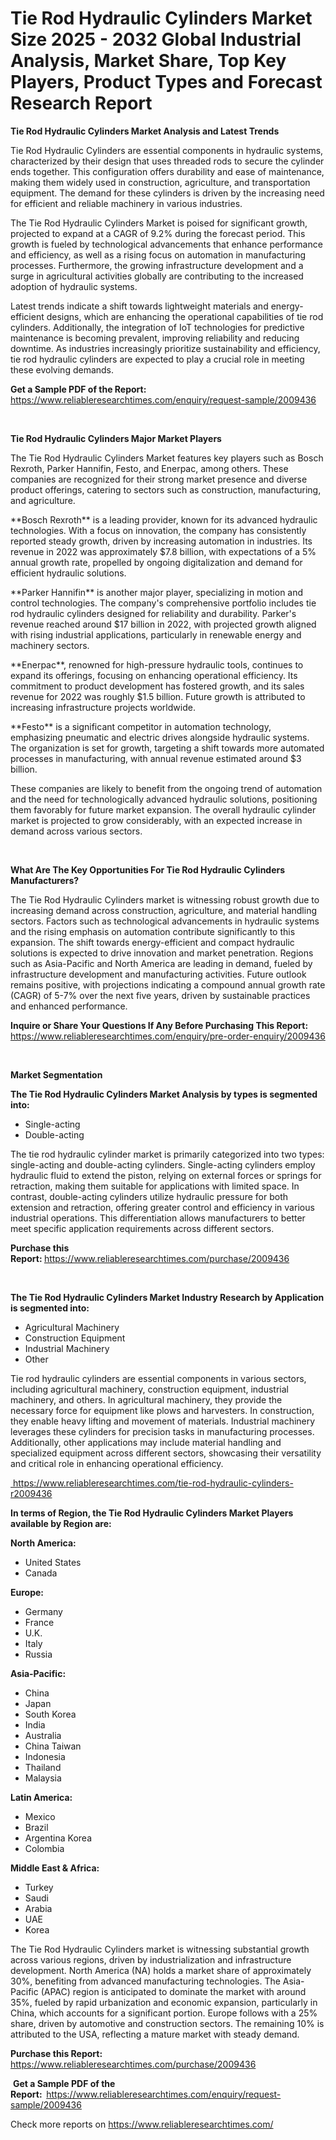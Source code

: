 <p><h1>Tie Rod Hydraulic Cylinders Market Size 2025 - 2032 Global Industrial Analysis, Market Share, Top Key Players, Product Types and Forecast Research Report</h1></p><p><strong>Tie Rod Hydraulic Cylinders Market Analysis and Latest Trends</strong></p>
<p><p>Tie Rod Hydraulic Cylinders are essential components in hydraulic systems, characterized by their design that uses threaded rods to secure the cylinder ends together. This configuration offers durability and ease of maintenance, making them widely used in construction, agriculture, and transportation equipment. The demand for these cylinders is driven by the increasing need for efficient and reliable machinery in various industries.</p><p>The Tie Rod Hydraulic Cylinders Market is poised for significant growth, projected to expand at a CAGR of 9.2% during the forecast period. This growth is fueled by technological advancements that enhance performance and efficiency, as well as a rising focus on automation in manufacturing processes. Furthermore, the growing infrastructure development and a surge in agricultural activities globally are contributing to the increased adoption of hydraulic systems.</p><p>Latest trends indicate a shift towards lightweight materials and energy-efficient designs, which are enhancing the operational capabilities of tie rod cylinders. Additionally, the integration of IoT technologies for predictive maintenance is becoming prevalent, improving reliability and reducing downtime. As industries increasingly prioritize sustainability and efficiency, tie rod hydraulic cylinders are expected to play a crucial role in meeting these evolving demands.</p></p>
<p><strong>Get a Sample PDF of the Report:&nbsp;</strong> <a href="https://www.reliableresearchtimes.com/enquiry/request-sample/2009436?utm_campaign=2456&utm_medium=2&utm_source=Github&utm_content=ia&utm_term=20022025&utm_id=tie-rod-hydraulic-cylinders">https://www.reliableresearchtimes.com/enquiry/request-sample/2009436</a></p>
<p>&nbsp;</p>
<p><strong>Tie Rod Hydraulic Cylinders Major Market Players</strong></p>
<p><p>The Tie Rod Hydraulic Cylinders Market features key players such as Bosch Rexroth, Parker Hannifin, Festo, and Enerpac, among others. These companies are recognized for their strong market presence and diverse product offerings, catering to sectors such as construction, manufacturing, and agriculture.</p><p>**Bosch Rexroth** is a leading provider, known for its advanced hydraulic technologies. With a focus on innovation, the company has consistently reported steady growth, driven by increasing automation in industries. Its revenue in 2022 was approximately $7.8 billion, with expectations of a 5% annual growth rate, propelled by ongoing digitalization and demand for efficient hydraulic solutions.</p><p>**Parker Hannifin** is another major player, specializing in motion and control technologies. The company's comprehensive portfolio includes tie rod hydraulic cylinders designed for reliability and durability. Parker's revenue reached around $17 billion in 2022, with projected growth aligned with rising industrial applications, particularly in renewable energy and machinery sectors.</p><p>**Enerpac**, renowned for high-pressure hydraulic tools, continues to expand its offerings, focusing on enhancing operational efficiency. Its commitment to product development has fostered growth, and its sales revenue for 2022 was roughly $1.5 billion. Future growth is attributed to increasing infrastructure projects worldwide.</p><p>**Festo** is a significant competitor in automation technology, emphasizing pneumatic and electric drives alongside hydraulic systems. The organization is set for growth, targeting a shift towards more automated processes in manufacturing, with annual revenue estimated around $3 billion.</p><p>These companies are likely to benefit from the ongoing trend of automation and the need for technologically advanced hydraulic solutions, positioning them favorably for future market expansion. The overall hydraulic cylinder market is projected to grow considerably, with an expected increase in demand across various sectors.</p></p>
<p>&nbsp;</p>
<p><strong>What Are The Key Opportunities For Tie Rod Hydraulic Cylinders Manufacturers?</strong></p>
<p><p>The Tie Rod Hydraulic Cylinders market is witnessing robust growth due to increasing demand across construction, agriculture, and material handling sectors. Factors such as technological advancements in hydraulic systems and the rising emphasis on automation contribute significantly to this expansion. The shift towards energy-efficient and compact hydraulic solutions is expected to drive innovation and market penetration. Regions such as Asia-Pacific and North America are leading in demand, fueled by infrastructure development and manufacturing activities. Future outlook remains positive, with projections indicating a compound annual growth rate (CAGR) of 5-7% over the next five years, driven by sustainable practices and enhanced performance.</p></p>
<p><strong>Inquire or Share Your Questions If Any Before Purchasing This Report:</strong> <a href="https://www.reliableresearchtimes.com/enquiry/pre-order-enquiry/2009436?utm_campaign=2456&utm_medium=2&utm_source=Github&utm_content=ia&utm_term=20022025&utm_id=tie-rod-hydraulic-cylinders">https://www.reliableresearchtimes.com/enquiry/pre-order-enquiry/2009436</a></p>
<p>&nbsp;</p>
<p><strong>Market Segmentation</strong></p>
<p><strong>The Tie Rod Hydraulic Cylinders Market Analysis by types is segmented into:</strong></p>
<p><ul><li>Single-acting</li><li>Double-acting</li></ul></p>
<p><p>The tie rod hydraulic cylinder market is primarily categorized into two types: single-acting and double-acting cylinders. Single-acting cylinders employ hydraulic fluid to extend the piston, relying on external forces or springs for retraction, making them suitable for applications with limited space. In contrast, double-acting cylinders utilize hydraulic pressure for both extension and retraction, offering greater control and efficiency in various industrial operations. This differentiation allows manufacturers to better meet specific application requirements across different sectors.</p></p>
<p><strong>Purchase this Report:&nbsp;</strong><a href="https://www.reliableresearchtimes.com/purchase/2009436?utm_campaign=2456&utm_medium=2&utm_source=Github&utm_content=ia&utm_term=20022025&utm_id=tie-rod-hydraulic-cylinders">https://www.reliableresearchtimes.com/purchase/2009436</a></p>
<p>&nbsp;</p>
<p><strong>The Tie Rod Hydraulic Cylinders Market Industry Research by Application is segmented into:</strong></p>
<p><ul><li>Agricultural Machinery</li><li>Construction Equipment</li><li>Industrial Machinery</li><li>Other</li></ul></p>
<p><p>Tie rod hydraulic cylinders are essential components in various sectors, including agricultural machinery, construction equipment, industrial machinery, and others. In agricultural machinery, they provide the necessary force for equipment like plows and harvesters. In construction, they enable heavy lifting and movement of materials. Industrial machinery leverages these cylinders for precision tasks in manufacturing processes. Additionally, other applications may include material handling and specialized equipment across different sectors, showcasing their versatility and critical role in enhancing operational efficiency.</p></p>
<p><a href="https://www.reliableresearchtimes.com/tie-rod-hydraulic-cylinders-r2009436?utm_campaign=2456&utm_medium=2&utm_source=Github&utm_content=ia&utm_term=20022025&utm_id=tie-rod-hydraulic-cylinders">&nbsp;https://www.reliableresearchtimes.com/tie-rod-hydraulic-cylinders-r2009436</a></p>
<p><strong>In terms of Region, the Tie Rod Hydraulic Cylinders Market Players available by Region are:</strong></p>
<p>
    <p> <strong> North America: </strong>
        <ul>
            <li>United States</li>
            <li>Canada</li>
        </ul>
        </p> 
    <p> <strong> Europe: </strong>
        <ul>
            <li>Germany</li>
            <li>France</li>
            <li>U.K.</li>
            <li>Italy</li>
            <li>Russia</li>
        </ul>
        </p> 
    <p> <strong> Asia-Pacific: </strong>
        <ul>
            <li>China</li>
            <li>Japan</li>
            <li>South Korea</li>
            <li>India</li>
            <li>Australia</li>
            <li>China Taiwan</li>
            <li>Indonesia</li>
            <li>Thailand</li>
            <li>Malaysia</li>
        </ul>
        </p> 
    <p> <strong> Latin America: </strong>
        <ul>
            <li>Mexico</li>
            <li>Brazil</li>
            <li>Argentina Korea</li>
            <li>Colombia</li>
        </ul>
        </p> 
    <p> <strong> Middle East & Africa: </strong>
        <ul>
            <li>Turkey</li>
            <li>Saudi</li>
            <li>Arabia</li>
            <li>UAE</li>
            <li>Korea</li>
        </ul>
    </p>
    </p>
<p><p>The Tie Rod Hydraulic Cylinders market is witnessing substantial growth across various regions, driven by industrialization and infrastructure development. North America (NA) holds a market share of approximately 30%, benefiting from advanced manufacturing technologies. The Asia-Pacific (APAC) region is anticipated to dominate the market with around 35%, fueled by rapid urbanization and economic expansion, particularly in China, which accounts for a significant portion. Europe follows with a 25% share, driven by automotive and construction sectors. The remaining 10% is attributed to the USA, reflecting a mature market with steady demand.</p></p>
<p><strong>Purchase this Report: </strong><a href="https://www.reliableresearchtimes.com/purchase/2009436?utm_campaign=2456&utm_medium=2&utm_source=Github&utm_content=ia&utm_term=20022025&utm_id=tie-rod-hydraulic-cylinders">https://www.reliableresearchtimes.com/purchase/2009436</a></p>
<p>&nbsp;<strong>Get a Sample PDF of the Report:&nbsp;&nbsp;</strong><a href="https://www.reliableresearchtimes.com/enquiry/request-sample/2009436?utm_campaign=2456&utm_medium=2&utm_source=Github&utm_content=ia&utm_term=20022025&utm_id=tie-rod-hydraulic-cylinders">https://www.reliableresearchtimes.com/enquiry/request-sample/2009436</a></p>
<p><strong></strong></p>
<p>Check more reports on <a href="https://www.reliableresearchtimes.com/?utm_campaign=2456&utm_medium=2&utm_source=Github&utm_content=ia&utm_term=20022025&utm_id=tie-rod-hydraulic-cylinders">https://www.reliableresearchtimes.com/</a></p>